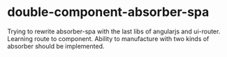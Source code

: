 # double-component-absorber-spa
Trying to rewrite absorber-spa with the last libs of angularjs and ui-router.  Learning route to component. Ability to manufacture with two kinds of absorber should be implemented.
